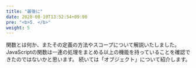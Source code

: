```yaml
---
title: "最後に"
date: 2020-08-10T13:52:54+09:00
pre: "<b>5. </b>"
weight: 5
---
```


関数とは何か、またその定義の方法やスコープについて解説いたしました。
JavaScriptの関数は一連の処理をまとめる以上の機能を持っていることを確認できたのではないかと思います。
続いては「オブジェクト」について紹介します。
